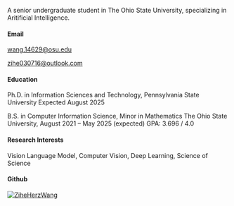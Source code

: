 
A senior undergraduate student in The Ohio State University, specializing in Aritificial Intelligence.

#### Email
wang.14629@osu.edu 

zihe030716@outlook.com

#### Education
Ph.D. in Information Sciences and Technology, Pennsylvania State University
Expected August 2025

B.S. in Computer Information Science, Minor in Mathematics
The Ohio State University, August 2021 – May 2025 (expected)
GPA: 3.696 / 4.0
#### Research Interests
Vision Language Model, Computer Vision, Deep Learning, Science of Science

#### Github
[![ZiheHerzWang](https://img.shields.io/badge/ZiheHerzWang-github-blue?logo=github)](https://github.com/ZiheHerzWang)
